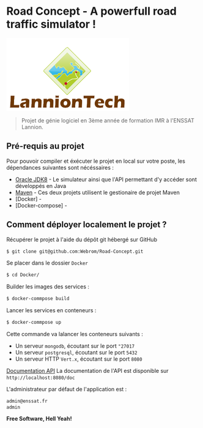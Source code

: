 # Road Concept - A powerfull road traffic simulator !
![Powered by LannionTech](./misc/LannionTech.png)

> Projet de génie logiciel en 3ème année de formation IMR à l'ENSSAT Lannion.

## Pré-requis au projet
Pour pouvoir compiler et éxécuter le projet en local sur votre poste, les dépendances suivantes sont nécéssaires :
* [Oracle JDK8] - Le simulateur ainsi que l'API permettant d'y accéder sont développés en Java
* [Maven] - Ces deux projets utilisent le gestionaire de projet Maven
* [Docker] - 
* [Docker-compose] - 

## Comment déployer localement le projet ?

Récupérer le projet à l'aide du dépôt git hébergé sur GitHub
```sh
$ git clone git@github.com:Webrom/Road-Concept.git
```
Se placer dans le dossier ```Docker```
```sh
$ cd Docker/
```
Builder les images des services :
```sh
$ docker-commpose build
```

Lancer les services en conteneurs :
```sh
$ docker-commpose up
```

Cette commande va lalancer les conteneurs suivants :
* Un serveur ```mongodb```, écoutant sur le port ```"27017```
* Un serveur ```postgresql```, écoutant sur le port ```5432```
* Un serveur HTTP ```Vert.x```, écoutant sur le port ```8080```
    
[Documentation API] La documentation de l'API est disponible sur ```http://localhost:8080/doc```

L'administrateur par défaut de l'application est :
```
admin@enssat.fr
admin
```

**Free Software, Hell Yeah!**

[//]: # (These are reference links used in the body of this note and get stripped out when the markdown processor does its job. There is no need to format nicely because it shouldn't be seen. Thanks SO - http://stackoverflow.com/questions/4823468/store-comments-in-markdown-syntax)


   [Maven]: <https://maven.apache.org/>
   [Oracle JDK8]: <http://www.oracle.com/technetwork/java/javase/downloads/jdk8-downloads-2133151.html>
   [MongoDB]: <https://www.mongodb.com/>
   [Documentation API]: <http://localhost:8080/doc/>
